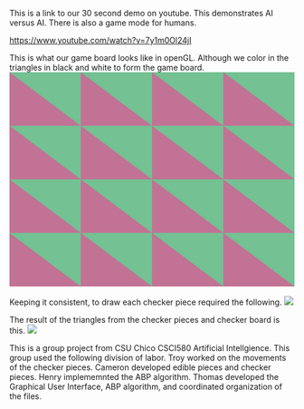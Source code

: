 This is a link to our 30 second demo on youtube. This demonstrates AI versus AI. There is also a game mode for humans. 

https://www.youtube.com/watch?v=7y1m0Ol24jI

This is what our game board looks like in openGL. Although we color in the triangles in black and white to form the game board. 
![](draw_triangles.jpg)

Keeping it consistent, to draw each checker piece required the following. 
![](checkers/checker.bmp)

The result of the triangles from the checker pieces and checker board is this. 
![](checkers/board_state.bmp)

This is a group project from CSU Chico CSCI580 Artificial Intellgience. This group used the following division of labor. 
Troy worked on the movements of the checker pieces. 
Cameron developed edible pieces and checker pieces. 
Henry implememnted the ABP algorithm. 
Thomas developed the Graphical User Interface, ABP algorithm, and coordinated organization of the files. 
